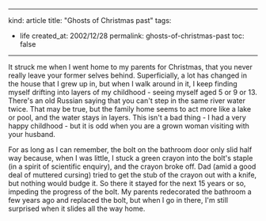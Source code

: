 -----
kind: article
title: "Ghosts of Christmas past"
tags:
- life
created_at: 2002/12/28
permalink: ghosts-of-christmas-past
toc: false
-----

<p>It struck me when I went home to my parents for Christmas, that you never really leave your former selves behind. Superficially, a lot has changed in the house that I grew up in, but when I walk around in it, I keep finding myself drifting into layers of my childhood - seeing myself aged 5 or 9 or 13. There's an old Russian saying that you can't step in the same river water twice. That may be true, but the family home seems to act more like a lake or pool, and the water stays in layers. This isn't a bad thing - I had a very happy childhood - but it is odd when you are a grown woman visiting with your husband.</p>

<p>For as long as I can remember, the bolt on the bathroom door only slid half way because, when I was little, I stuck a green crayon into the bolt's staple (in a spirit of scientific enquiry), and the crayon broke off. Dad (amid a good deal of muttered cursing) tried to get the stub of the crayon out with a knife, but nothing would budge it. So there it stayed for the next 15 years or so, impeding the progress of the bolt. My parents redecorated the bathroom a few years ago and replaced the bolt, but when I go in there, I'm still surprised when it slides all the way home.</p>


